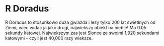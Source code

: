 # R Doradus

R Doradus to stosunkowo duza gwiazda i lezy tylko 200 lat swietlnych od Ziemi,
wiec widac ja jako drugi, najwiekszy obiekt na niebie! Ma 0.05 sekundy katowej.
Najwiekszym zas jest Slonce ze swoimi 1,920 sekundami katowymi - czyli jest
40,000 razy wieksze.
